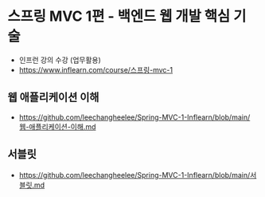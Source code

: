 # 스프링 MVC 1편 - 백엔드 웹 개발 핵심 기술
  * 인프런 강의 수강 (업무활용)
  * https://www.inflearn.com/course/스프링-mvc-1

## **웹 애플리케이션 이해**
  * https://github.com/leechangheelee/Spring-MVC-1-Inflearn/blob/main/웹-애플리케이션-이해.md

## **서블릿**
  * https://github.com/leechangheelee/Spring-MVC-1-Inflearn/blob/main/서블릿.md
